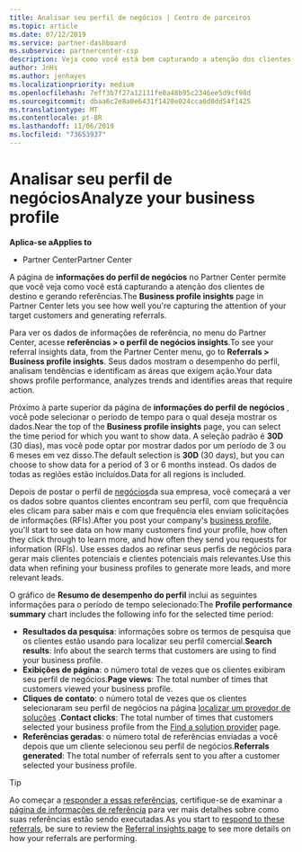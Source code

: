 ```yaml
---
title: Analisar seu perfil de negócios | Centro de parceiros
ms.topic: article
ms.date: 07/12/2019
ms.service: partner-dashboard
ms.subservice: partnercenter-csp
description: Veja como você está bem capturando a atenção dos clientes-alvo e gerando referências.
author: JnHs
ms.author: jenhayes
ms.localizationpriority: medium
ms.openlocfilehash: 7eff3b7f27a12111fe0a48b95c2346ee5d9cf98d
ms.sourcegitcommit: dbaa6c2e8a0e6431f1420e024cca6d0dd54f1425
ms.translationtype: MT
ms.contentlocale: pt-BR
ms.lasthandoff: 11/06/2019
ms.locfileid: "73653937"
---
```

# <a name="analyze-your-business-profile"></a><span data-ttu-id="0ab62-103">Analisar seu perfil de negócios</span><span class="sxs-lookup"><span data-stu-id="0ab62-103">Analyze your business profile</span></span>
<!-- 
https://go.microsoft.com/fwlink/?linkid=849120
-->

<span data-ttu-id="0ab62-104">**Aplica-se a**</span><span class="sxs-lookup"><span data-stu-id="0ab62-104">**Applies to**</span></span>

- <span data-ttu-id="0ab62-105">Partner Center</span><span class="sxs-lookup"><span data-stu-id="0ab62-105">Partner Center</span></span>

<span data-ttu-id="0ab62-106">A página de **informações do perfil de negócios** no Partner Center permite que você veja como você está capturando a atenção dos clientes de destino e gerando referências.</span><span class="sxs-lookup"><span data-stu-id="0ab62-106">The **Business profile insights** page in Partner Center lets you see how well you're capturing the attention of your target customers and generating referrals.</span></span>

<span data-ttu-id="0ab62-107">Para ver os dados de informações de referência, no menu do Partner Center, acesse **referências > o perfil de negócios insights**.</span><span class="sxs-lookup"><span data-stu-id="0ab62-107">To see your referral insights data, from the Partner Center menu, go to **Referrals > Business profile insights**.</span></span> <span data-ttu-id="0ab62-108">Seus dados mostram o desempenho do perfil, analisam tendências e identificam as áreas que exigem ação.</span><span class="sxs-lookup"><span data-stu-id="0ab62-108">Your data shows profile performance, analyzes trends and identifies areas that require action.</span></span>

<span data-ttu-id="0ab62-109">Próximo à parte superior da página de **informações do perfil de negócios** , você pode selecionar o período de tempo para o qual deseja mostrar os dados.</span><span class="sxs-lookup"><span data-stu-id="0ab62-109">Near the top of the **Business profile insights** page, you can select the time period for which you want to show data.</span></span> <span data-ttu-id="0ab62-110">A seleção padrão é **30D** (30 dias), mas você pode optar por mostrar dados por um período de 3 ou 6 meses em vez disso.</span><span class="sxs-lookup"><span data-stu-id="0ab62-110">The default selection is **30D** (30 days), but you can choose to show data for a period of 3 or 6 months instead.</span></span> <span data-ttu-id="0ab62-111">Os dados de todas as regiões estão incluídos.</span><span class="sxs-lookup"><span data-stu-id="0ab62-111">Data for all regions is included.</span></span>

<span data-ttu-id="0ab62-112">Depois de postar o perfil de [negócios](create-a-marketing-profile.md)da sua empresa, você começará a ver os dados sobre quantos clientes encontram seu perfil, com que frequência eles clicam para saber mais e com que frequência eles enviam solicitações de informações (RFIs).</span><span class="sxs-lookup"><span data-stu-id="0ab62-112">After you post your company's [business profile](create-a-marketing-profile.md), you'll start to see data on how many customers find your profile, how often they click through to learn more, and how often they send you requests for information (RFIs).</span></span> <span data-ttu-id="0ab62-113">Use esses dados ao refinar seus perfis de negócios para gerar mais clientes potenciais e clientes potenciais mais relevantes.</span><span class="sxs-lookup"><span data-stu-id="0ab62-113">Use this data when refining your business profiles to generate more leads, and more relevant leads.</span></span>

<span data-ttu-id="0ab62-114">O gráfico de **Resumo de desempenho do perfil** inclui as seguintes informações para o período de tempo selecionado:</span><span class="sxs-lookup"><span data-stu-id="0ab62-114">The **Profile performance summary** chart includes the following info for the selected time period:</span></span>

- <span data-ttu-id="0ab62-115">**Resultados da pesquisa**: informações sobre os termos de pesquisa que os clientes estão usando para localizar seu perfil comercial.</span><span class="sxs-lookup"><span data-stu-id="0ab62-115">**Search results**: Info about the search terms that customers are using to find your business profile.</span></span>
- <span data-ttu-id="0ab62-116">**Exibições de página**: o número total de vezes que os clientes exibiram seu perfil de negócios.</span><span class="sxs-lookup"><span data-stu-id="0ab62-116">**Page views**: The total number of times that customers viewed your business profile.</span></span>
- <span data-ttu-id="0ab62-117">**Cliques de contato**: o número total de vezes que os clientes selecionaram seu perfil de negócios na página [localizar um provedor de soluções](https://www.microsoft.com/solution-providers/home) .</span><span class="sxs-lookup"><span data-stu-id="0ab62-117">**Contact clicks**: The total number of times that customers selected your business profile from the [Find a solution provider](https://www.microsoft.com/solution-providers/home) page.</span></span>
- <span data-ttu-id="0ab62-118">**Referências geradas**: o número total de referências enviadas a você depois que um cliente selecionou seu perfil de negócios.</span><span class="sxs-lookup"><span data-stu-id="0ab62-118">**Referrals generated**: The total number of referrals sent to you after a customer selected your business profile.</span></span>

> [!TIP]
> <span data-ttu-id="0ab62-119">Ao começar a [responder a essas referências](responding-to-referrals.md), certifique-se de examinar a [página de informações de referência](referral-insights.md) para ver mais detalhes sobre como suas referências estão sendo executadas.</span><span class="sxs-lookup"><span data-stu-id="0ab62-119">As you start to [respond to these referrals](responding-to-referrals.md), be sure to review the [Referral insights page](referral-insights.md) to see more details on how your referrals are performing.</span></span>
